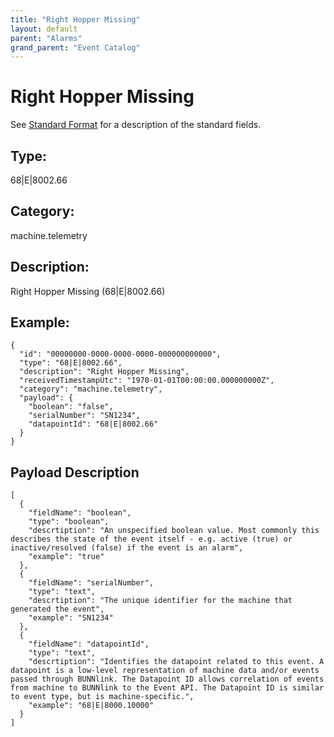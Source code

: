 ```yaml
---
title: "Right Hopper Missing"
layout: default
parent: "Alarms"
grand_parent: "Event Catalog"
---
```


# Right Hopper Missing

See [Standard Format](/event-subscriptions/event-format) for a description of the standard fields.

## Type:

68\|E\|8002.66

## Category:

machine.telemetry

## Description: 

Right Hopper Missing (68\|E\|8002.66)

## Example:

```
{
  "id": "00000000-0000-0000-0000-000000000000",
  "type": "68|E|8002.66",
  "description": "Right Hopper Missing",
  "receivedTimestampUtc": "1970-01-01T00:00:00.000000000Z",
  "category": "machine.telemetry",
  "payload": {
    "boolean": "false",
    "serialNumber": "SN1234",
    "datapointId": "68|E|8002.66"
  }
}
```

## Payload Description

```
[
  {
    "fieldName": "boolean",
    "type": "boolean",
    "descrtiption": "An unspecified boolean value. Most commonly this describes the state of the event itself - e.g. active (true) or inactive/resolved (false) if the event is an alarm",
    "example": "true"
  },
  {
    "fieldName": "serialNumber",
    "type": "text",
    "descrtiption": "The unique identifier for the machine that generated the event",
    "example": "SN1234"
  },
  {
    "fieldName": "datapointId",
    "type": "text",
    "descrtiption": "Identifies the datapoint related to this event. A datapoint is a low-level representation of machine data and/or events passed through BUNNlink. The Datapoint ID allows correlation of events from machine to BUNNlink to the Event API. The Datapoint ID is similar to event type, but is machine-specific.",
    "example": "68|E|8000.10000"
  }
]
```

